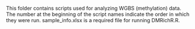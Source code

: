 This folder contains scripts used for analyzing WGBS (methylation) data. The number at the beginning of the script names indicate the order in which they were run. sample_info.xlsx is a required file for running DMRichR.R.
